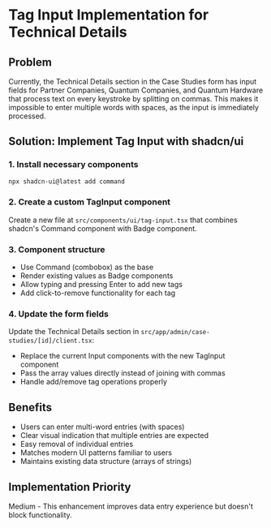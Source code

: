 # Tag Input Implementation for Technical Details

## Problem
Currently, the Technical Details section in the Case Studies form has input fields for Partner Companies, Quantum Companies, and Quantum Hardware that process text on every keystroke by splitting on commas. This makes it impossible to enter multiple words with spaces, as the input is immediately processed.

## Solution: Implement Tag Input with shadcn/ui

### 1. Install necessary components
```bash
npx shadcn-ui@latest add command
```

### 2. Create a custom TagInput component
Create a new file at `src/components/ui/tag-input.tsx` that combines shadcn's Command component with Badge component.

### 3. Component structure
- Use Command (combobox) as the base 
- Render existing values as Badge components
- Allow typing and pressing Enter to add new tags
- Add click-to-remove functionality for each tag

### 4. Update the form fields
Update the Technical Details section in `src/app/admin/case-studies/[id]/client.tsx`:
- Replace the current Input components with the new TagInput component
- Pass the array values directly instead of joining with commas
- Handle add/remove tag operations properly

## Benefits
- Users can enter multi-word entries (with spaces)
- Clear visual indication that multiple entries are expected
- Easy removal of individual entries
- Matches modern UI patterns familiar to users
- Maintains existing data structure (arrays of strings)

## Implementation Priority
Medium - This enhancement improves data entry experience but doesn't block functionality. 